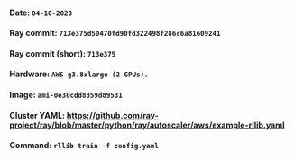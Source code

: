 #### Date: `04-10-2020`
#### Ray commit: `713e375d50470fd90fd322498f286c6a81609241`
#### Ray commit (short): `713e375`
#### Hardware: `AWS g3.8xlarge (2 GPUs).`
#### Image: `ami-0e30cdd8359d89531`
#### Cluster YAML: https://github.com/ray-project/ray/blob/master/python/ray/autoscaler/aws/example-rllib.yaml
#### Command: `rllib train -f config.yaml`
